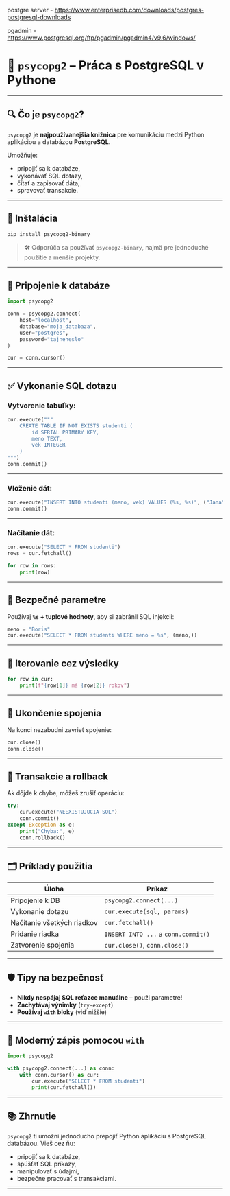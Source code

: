 postgre server - https://www.enterprisedb.com/downloads/postgres-postgresql-downloads


pgadmin - https://www.postgresql.org/ftp/pgadmin/pgadmin4/v9.6/windows/




# 🐘 `psycopg2` – Práca s PostgreSQL v Pythone

---

## 🔍 Čo je `psycopg2`?

`psycopg2` je **najpoužívanejšia knižnica** pre komunikáciu medzi Python aplikáciou a databázou **PostgreSQL**.

Umožňuje:

* pripojiť sa k databáze,
* vykonávať SQL dotazy,
* čítať a zapisovať dáta,
* spravovať transakcie.

---

## 🧰 Inštalácia

```bash
pip install psycopg2-binary
```

> 🛠️ Odporúča sa používať `psycopg2-binary`, najmä pre jednoduché použitie a menšie projekty.

---

## 🔗 Pripojenie k databáze

```python
import psycopg2

conn = psycopg2.connect(
    host="localhost",
    database="moja_databaza",
    user="postgres",
    password="tajneheslo"
)

cur = conn.cursor()
```

---

## ✅ Vykonanie SQL dotazu

### Vytvorenie tabuľky:

```python
cur.execute("""
    CREATE TABLE IF NOT EXISTS studenti (
        id SERIAL PRIMARY KEY,
        meno TEXT,
        vek INTEGER
    )
""")
conn.commit()
```

---

### Vloženie dát:

```python
cur.execute("INSERT INTO studenti (meno, vek) VALUES (%s, %s)", ("Jana", 22))
conn.commit()
```

---

### Načítanie dát:

```python
cur.execute("SELECT * FROM studenti")
rows = cur.fetchall()

for row in rows:
    print(row)
```

---

## 🧪 Bezpečné parametre

Používaj **`%s` + tuplové hodnoty**, aby si zabránil SQL injekcii:

```python
meno = "Boris"
cur.execute("SELECT * FROM studenti WHERE meno = %s", (meno,))
```

---

## 🔁 Iterovanie cez výsledky

```python
for row in cur:
    print(f"{row[1]} má {row[2]} rokov")
```

---

## 🧼 Ukončenie spojenia

Na konci nezabudni zavrieť spojenie:

```python
cur.close()
conn.close()
```

---

## 🔄 Transakcie a rollback

Ak dôjde k chybe, môžeš zrušiť operáciu:

```python
try:
    cur.execute("NEEXISTUJUCIA SQL")
    conn.commit()
except Exception as e:
    print("Chyba:", e)
    conn.rollback()
```

---

## 🗂️ Príklady použitia

| Úloha                      | Príkaz                              |
| -------------------------- | ----------------------------------- |
| Pripojenie k DB            | `psycopg2.connect(...)`             |
| Vykonanie dotazu           | `cur.execute(sql, params)`          |
| Načítanie všetkých riadkov | `cur.fetchall()`                    |
| Pridanie riadka            | `INSERT INTO ...` a `conn.commit()` |
| Zatvorenie spojenia        | `cur.close()`, `conn.close()`       |

---

## 🛡️ Tipy na bezpečnosť

* **Nikdy nespájaj SQL reťazce manuálne** – použi parametre!
* **Zachytávaj výnimky** (`try-except`)
* **Používaj `with` bloky** (viď nižšie)

---

## 🔁 Moderný zápis pomocou `with`

```python
import psycopg2

with psycopg2.connect(...) as conn:
    with conn.cursor() as cur:
        cur.execute("SELECT * FROM studenti")
        print(cur.fetchall())
```

---

## 📚 Zhrnutie

`psycopg2` ti umožní jednoducho prepojiť Python aplikáciu s PostgreSQL databázou. Vieš cez ňu:

* pripojiť sa k databáze,
* spúšťať SQL príkazy,
* manipulovať s údajmi,
* bezpečne pracovať s transakciami.

---
